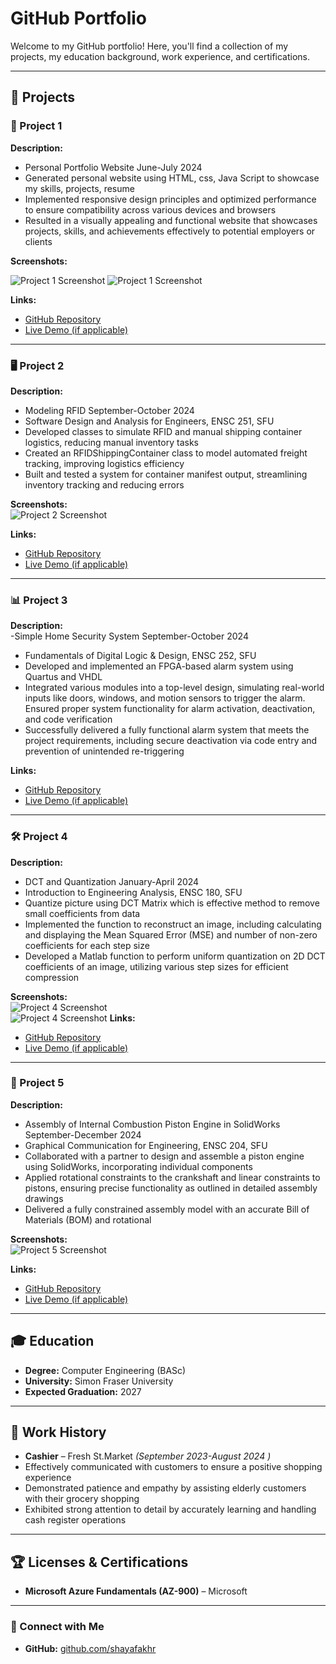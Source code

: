 # GitHub Portfolio  

Welcome to my GitHub portfolio! Here, you'll find a collection of my projects, my education background, work experience, and certifications.  

---

## 📌 Projects  

### 🚀 Project 1  
**Description:**  
- Personal Portfolio Website                                                                                          June-July 2024                                                                                                                                                                           
- Generated personal website using HTML, css, Java Script to showcase my skills, projects, resume
- Implemented responsive design principles and optimized performance to ensure compatibility across various devices and browsers
- Resulted in a visually appealing and functional website that showcases projects, skills, and achievements effectively to potential employers or clients


**Screenshots:**  
 
![Project 1 Screenshot](docs/assets/5832166873725257533.jpg)
![Project 1 Screenshot](docs/assets/5832166873725257534.jpg)



**Links:**  
- [GitHub Repository](link_to_repo)  
- [Live Demo (if applicable)](link_to_live_demo)  

---

### 🖥️ Project 2  
**Description:**  
- Modeling RFID                                                                                              September-October 2024
- Software Design and Analysis for Engineers, ENSC 251, SFU
- Developed classes to simulate RFID and manual shipping container logistics, reducing manual inventory tasks
- Created an RFIDShippingContainer class to model automated freight tracking, improving logistics efficiency
- Built and tested a system for container manifest output, streamlining inventory tracking and reducing errors


**Screenshots:**  
![Project 2 Screenshot](docs/assets/5832648734696130906.jpg)  

**Links:**  
- [GitHub Repository](link_to_repo)  
- [Live Demo (if applicable)](link_to_live_demo)  

---

### 📊 Project 3  
**Description:**  
-Simple Home Security System                                                              September-October 2024
- Fundamentals of Digital Logic & Design, ENSC 252, SFU
- Developed and implemented an FPGA-based alarm system using Quartus and VHDL
- Integrated various modules into a top-level design, simulating real-world inputs like doors, windows, and motion sensors to trigger the alarm. Ensured proper system functionality for alarm activation, deactivation, and code verification
- Successfully delivered a fully functional alarm system that meets the project requirements, including secure deactivation via code entry and prevention of unintended re-triggering





**Links:**  
- [GitHub Repository](link_to_repo)  
- [Live Demo (if applicable)](link_to_live_demo)  

---

### 🛠️ Project 4  
**Description:**  
- DCT and Quantization                                                                                            January-April 2024
- Introduction to Engineering Analysis, ENSC 180, SFU
- Quantize picture using DCT Matrix which is effective method to remove small coefficients from data
- Implemented the function to reconstruct an image, including calculating and displaying the Mean Squared Error (MSE) and number of non-zero coefficients for each step size
- Developed a Matlab function to perform uniform quantization on 2D DCT coefficients of an image, utilizing various step sizes for efficient compression


**Screenshots:**  
![Project 4 Screenshot](docs/assets/5832648734696130912.jpg)  
![Project 4 Screenshot](docs/assets/5832648734696130913.jpg)
**Links:**  
- [GitHub Repository](link_to_repo)  
- [Live Demo (if applicable)](link_to_live_demo)  

---

### 📱 Project 5  
**Description:**  
- Assembly of Internal Combustion Piston Engine in SolidWorks        September-December 2024
- Graphical Communication for Engineering, ENSC 204, SFU  
- Collaborated with a partner to design and assemble a piston engine using SolidWorks, incorporating individual components
- Applied rotational constraints to the crankshaft and linear constraints to pistons, ensuring precise functionality as outlined in detailed assembly drawings
- Delivered a fully constrained assembly model with an accurate Bill of Materials (BOM) and rotational


**Screenshots:**  
![Project 5 Screenshot](docs/assets/5832648734696130914.jpg)  

**Links:**  
- [GitHub Repository](link_to_repo)  
- [Live Demo (if applicable)](link_to_live_demo)  


---

## 🎓 Education  
- **Degree:** Computer Engineering (BASc)  
- **University:** Simon Fraser University  
- **Expected Graduation:** 2027 

---

## 💼 Work History  
- **Cashier** – Fresh St.Market *(September 2023-August 2024 )*  
- Effectively communicated with customers to ensure a positive shopping experience
- Demonstrated patience and empathy by assisting elderly customers with their grocery shopping
- Exhibited strong attention to detail by accurately learning and handling cash register operations



---

## 🏆 Licenses & Certifications  
- **Microsoft Azure Fundamentals (AZ-900)** – Microsoft  
 

---

### 🔗 Connect with Me  
- **GitHub:** [github.com/shayafakhr](https://github.com/shayafakhr)  
